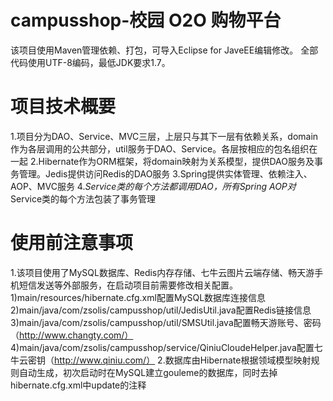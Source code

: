 # campusshop-校园 O2O 购物平台
该项目使用Maven管理依赖、打包，可导入Eclipse for JaveEE编辑修改。
全部代码使用UTF-8编码，最低JDK要求1.7。
# 项目技术概要
1.项目分为DAO、Service、MVC三层，上层只与其下一层有依赖关系，domain作为各层调用的公共部分，util服务于DAO、Service。各层按相应的包名组织在一起
2.Hibernate作为ORM框架，将domain映射为关系模型，提供DAO服务及事务管理。Jedis提供访问Redis的DAO服务
3.Spring提供实体管理、依赖注入、AOP、MVC服务
4.*Service类的每个方法都调用DAO，所有Spring AOP对*Service类的每个方法包装了事务管理
# 使用前注意事项
1.该项目使用了MySQL数据库、Redis内存存储、七牛云图片云端存储、畅天游手机短信发送等外部服务，在启动项目前需要修改相关配置。
1)main/resources/hibernate.cfg.xml配置MySQL数据库连接信息
2)main/java/com/zsolis/campusshop/util/JedisUtil.java配置Redis链接信息
3)main/java/com/zsolis/campusshop/util/SMSUtil.java配置畅天游账号、密码（http://www.changty.com/）
4)main/java/com/zsolis/campusshop/service/QiniuCloudeHelper.java配置七牛云密钥（http://www.qiniu.com/）
2.数据库由Hibernate根据领域模型映射规则自动生成，初次启动时在MySQL建立gouleme的数据库，同时去掉hibernate.cfg.xml中<property name="hbm2ddl.auto">update</property>的注释
